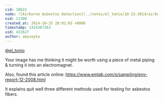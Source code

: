 ```yaml
---
cid: 10622
node: ![Airborne Asbestos Detection](../notes/el_tonio/10-25-2014/airborne-asbestos-detection)
nid: 11300
created_at: 2014-10-25 20:01:03 +0000
timestamp: 1414267263
uid: 422627
author: amysoyka
---
```


[@el_tonio](/profile/el_tonio)

Your image has me thinking it might be worth using a piece of metal piping & turning it into an electromagnet.

Also, found this article online: https://www.emlab.com/s/sampling/env-report-12-2008.html

It explains quit well three different methods used for testing for asbestos fibers.
